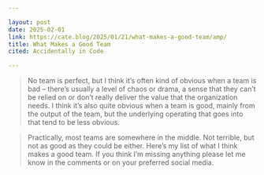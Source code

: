 ```yaml
---

layout: post
date: 2025-02-01
link: https://cate.blog/2025/01/21/what-makes-a-good-team/amp/ 
title: What Makes a Good Team
cited: Accidentally in Code

---
```


> No team is perfect, but I think it’s often kind of obvious when a team is bad – there’s usually a level of chaos or drama, a sense that they can’t be relied on or don’t really deliver the value that the organization needs. I think it’s also quite obvious when a team is good, mainly from the output of the team, but the underlying operating that goes into that tend to be less obvious.

> Practically, most teams are somewhere in the middle. Not terrible, but not as good as they could be either. Here’s my list of what I think makes a good team. If you think I’m missing anything please let me know in the comments or on your preferred social media.